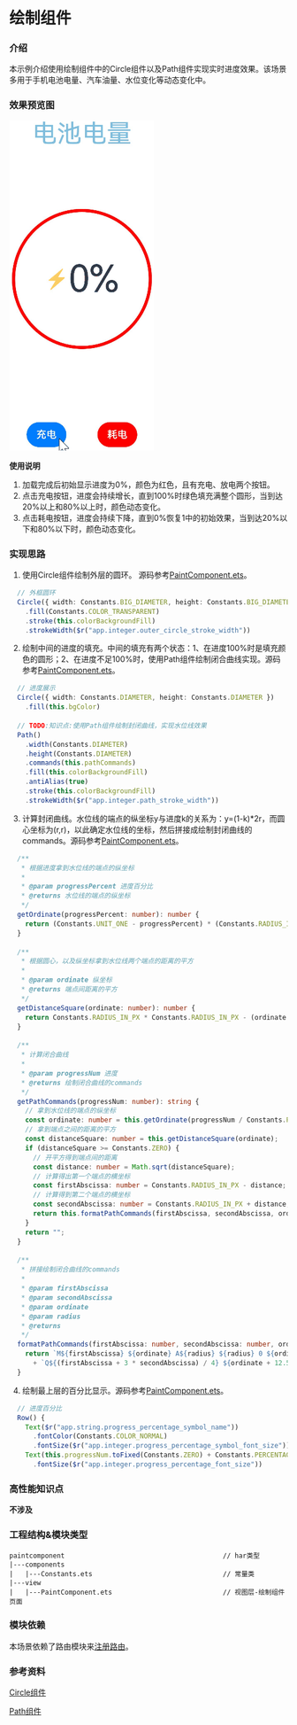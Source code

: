 # 绘制组件

### 介绍

本示例介绍使用绘制组件中的Circle组件以及Path组件实现实时进度效果。该场景多用于手机电池电量、汽车油量、水位变化等动态变化中。

### 效果预览图

![](../../product/entry/src/main/resources/base/media/paint_component.gif)

**使用说明**
1. 加载完成后初始显示进度为0%，颜色为红色，且有充电、放电两个按钮。
2. 点击充电按钮，进度会持续增长，直到100%时绿色填充满整个圆形，当到达20%以上和80%以上时，颜色动态变化。
3. 点击耗电按钮，进度会持续下降，直到0%恢复1中的初始效果，当到达20%以下和80%以下时，颜色动态变化。

### 实现思路
1. 使用Circle组件绘制外层的圆环。 源码参考[PaintComponent.ets](src/main/ets/view/PaintComponent.ets)。

```typescript
  // 外框圆环
  Circle({ width: Constants.BIG_DIAMETER, height: Constants.BIG_DIAMETER })
    .fill(Constants.COLOR_TRANSPARENT)
    .stroke(this.colorBackgroundFill)
    .strokeWidth($r("app.integer.outer_circle_stroke_width"))
```

2. 绘制中间的进度的填充。中间的填充有两个状态：1、在进度100%时是填充颜色的圆形；2、在进度不足100%时，使用Path组件绘制闭合曲线实现。源码参考[PaintComponent.ets](src/main/ets/view/PaintComponent.ets)。

```typescript
  // 进度展示
  Circle({ width: Constants.DIAMETER, height: Constants.DIAMETER })
    .fill(this.bgColor)

  // TODO:知识点:使用Path组件绘制封闭曲线，实现水位线效果
  Path()
    .width(Constants.DIAMETER)
    .height(Constants.DIAMETER)
    .commands(this.pathCommands)
    .fill(this.colorBackgroundFill)
    .antiAlias(true)
    .stroke(this.colorBackgroundFill)
    .strokeWidth($r("app.integer.path_stroke_width"))
```

3. 计算封闭曲线。水位线的端点的纵坐标y与进度k的关系为：y=(1-k)*2r，而圆心坐标为(r,r)，以此确定水位线的坐标，然后拼接成绘制封闭曲线的commands。源码参考[PaintComponent.ets](src/main/ets/view/PaintComponent.ets)。

```typescript
  /**
   * 根据进度拿到水位线的端点的纵坐标
   *
   * @param progressPercent 进度百分比
   * @returns 水位线的端点的纵坐标
   */
  getOrdinate(progressPercent: number): number {
    return (Constants.UNIT_ONE - progressPercent) * (Constants.RADIUS_IN_PX + Constants.RADIUS_IN_PX);
  }

  /**
   * 根据圆心，以及纵坐标拿到水位线两个端点的距离的平方
   *
   * @param ordinate 纵坐标
   * @returns 端点间距离的平方
   */
  getDistanceSquare(ordinate: number): number {
    return Constants.RADIUS_IN_PX * Constants.RADIUS_IN_PX - (ordinate - Constants.RADIUS_IN_PX) * (ordinate - Constants.RADIUS_IN_PX);
  }

  /**
   * 计算闭合曲线
   *
   * @param progressNum 进度
   * @returns 绘制闭合曲线的commands
   */
  getPathCommands(progressNum: number): string {
    // 拿到水位线的端点的纵坐标
    const ordinate: number = this.getOrdinate(progressNum / Constants.PERCENT_RATE);
    // 拿到端点之间的距离的平方
    const distanceSquare: number = this.getDistanceSquare(ordinate);
    if (distanceSquare >= Constants.ZERO) {
      // 开平方得到端点间的距离
      const distance: number = Math.sqrt(distanceSquare);
      // 计算得出第一个端点的横坐标
      const firstAbscissa: number = Constants.RADIUS_IN_PX - distance;
      // 计算得到第二个端点的横坐标
      const secondAbscissa: number = Constants.RADIUS_IN_PX + distance;
      return this.formatPathCommands(firstAbscissa, secondAbscissa, ordinate, Constants.RADIUS_IN_PX);
    }
    return "";
  }

  /**
   * 拼接绘制闭合曲线的commands
   *
   * @param firstAbscissa
   * @param secondAbscissa
   * @param ordinate
   * @param radius
   * @returns
   */
  formatPathCommands(firstAbscissa: number, secondAbscissa: number, ordinate: number, radius: number): string {
    return `M${firstAbscissa} ${ordinate} A${radius} ${radius} 0 ${ordinate > Constants.RADIUS_IN_PX ? 0 : 1} 0 ${secondAbscissa} ${ordinate}`
      + `Q${(firstAbscissa + 3 * secondAbscissa) / 4} ${ordinate + 12.5 * (secondAbscissa - firstAbscissa) / radius}, ${(firstAbscissa + secondAbscissa) / 2} ${ordinate} T${firstAbscissa} ${ordinate}`;
  }
```

4. 绘制最上层的百分比显示。源码参考[PaintComponent.ets](src/main/ets/view/PaintComponent.ets)。

```typescript
  // 进度百分比
  Row() {
    Text($r("app.string.progress_percentage_symbol_name"))
      .fontColor(Constants.COLOR_NORMAL)
      .fontSize($r("app.integer.progress_percentage_symbol_font_size"))
    Text(this.progressNum.toFixed(Constants.ZERO) + Constants.PERCENTAGE_STR)
      .fontSize($r("app.integer.progress_percentage_font_size"))
```

### 高性能知识点

**不涉及**

### 工程结构&模块类型

   ```
   paintcomponent                                        // har类型
   |---components
   |   |---Constants.ets                                 // 常量类
   |---view
   |   |---PaintComponent.ets                            // 视图层-绘制组件页面 
   ```

### 模块依赖

本场景依赖了路由模块来[注册路由](../routermodule/src/main/ets/router/DynamicsRouter.ets)。

### 参考资料

[Circle组件](https://developer.huawei.com/consumer/cn/doc/harmonyos-references-V2/ts-drawing-components-circle-0000001427584896-V2)

[Path组件](https://developer.huawei.com/consumer/cn/doc/harmonyos-references-V2/ts-drawing-components-path-0000001477981225-V2)
